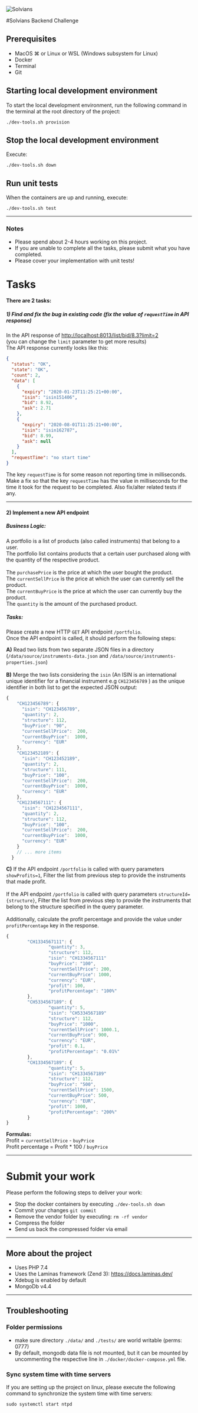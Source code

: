 ![Solvians](/doc/images/Solvians-Logo.png)

#Solvians Backend Challenge


## Prerequisites
- MacOS ⌘ or Linux or WSL (Windows subsystem for Linux)
- Docker
- Terminal
- Git


## Starting local development environment
To start the local development environment, run the following command in the terminal at the root directory of the project:
```
./dev-tools.sh provision
```

## Stop the local development environment
Execute:
```
./dev-tools.sh down
```


## Run unit tests
When the containers are up and running, execute:
```
./dev-tools.sh test
```

<hr />

### Notes
- Please spend about 2-4 hours working on this project.
- If you are unable to complete all the tasks, please submit what you have completed.
- Please cover your implementation with unit tests!

# Tasks

**There are 2 tasks:** 

##### 1) Find and fix the bug in existing code (fix the value of `requestTime` in API response)
In the API response of [http://localhost:8013/list/bid/8.3?limit=2](http://localhost:8013/list/bid/8.3?limit=2)  
(you can change the `limit` parameter to get more results)  
The API response currently looks like this:   
```json
{
  "status": "OK",
  "state": "OK",
  "count": 2,
  "data": [
    {
      "expiry": "2020-01-23T11:25:21+00:00",
      "isin": "isin151406",
      "bid": 8.92,
      "ask": 2.71
    },
    {
      "expiry": "2020-08-01T11:25:21+00:00",
      "isin": "isin162787",
      "bid": 8.99,
      "ask": null
    }
  ],
  "requestTime": "no start time"
}
```  

The key `requestTime` is for some reason not reporting time in milliseconds.  
Make a fix so that the key `requestTime` has the value in milliseconds for the time it took for the request to be completed. Also fix/alter related tests if any.

<hr />

#### 2) Implement a new API endpoint

##### Business Logic:
A portfolio is a list of products (also called instruments) that belong to a user.<br />
The portfolio list contains products that a certain user purchased along with the quantity of the respective product.<br /><br />
The `purchasePrice` is the price at which the user bought the product.<br />
The `currentSellPrice` is the price at which the user can currently sell the product.<br />
The `currentBuyPrice` is the price at which the user can currently buy the product.<br />
The `quantity` is the amount of the purchased product.

##### Tasks:

Please create a new HTTP `GET` API endpoint `/portfolio`. <br />Once the API endpoint is called, it should perform the following steps:

<b>A)</b> Read two lists from two separate JSON files in a directory (`/data/source/instruments-data.json` and `/data/source/instruments-properties.json`)<br /><br />
<b>B)</b> Merge the two lists considering the `isin` (An ISIN is an international unique identifier for a financial instrument e.g `CH123456789` ) as the unique identifier in both list to get the expected JSON output:<br />
```js
{
    "CH123456789": {
      "isin": "CH123456789",
      "quantity": 2,
      "structure": 112,
      "buyPrice": "90",
      "currentSellPrice":  200,
      "currentBuyPrice":  1000,
      "currency": "EUR"
    },
    "CH123452189": {
      "isin": "CH123452189",
      "quantity": 2,
      "structure": 111,
      "buyPrice": "100",
      "currentSellPrice":  200,
      "currentBuyPrice":  1000,
      "currency": "EUR"
    },
    "CH1234567111": {
      "isin": "CH1234567111",
      "quantity": 2,
      "structure": 112,
      "buyPrice": "100",
      "currentSellPrice":  200,
      "currentBuyPrice":  1000,
      "currency": "EUR"
    }
    // ... more items
  }

```

<b>C)</b> If the API endpoint `/portfolio` is called with query parameters `showProfits=1`, Filter the list from previous step to provide the instruments that made profit. <br /><br />
If the API endpoint `/portfolio` is called with query parameters `structureId={structure}`, Filter the list from previous step to provide the instruments that belong to the structure specified in the query parameter. <br /><br />
Additionally, calculate the profit percentage and provide the value under `profitPercentage` key in the response.<br />  

```js
{
        "CH1334567111": {
                "quantity": 3,
                "structure": 112,
                "isin": "CH1334567111"
                "buyPrice": "100",
                "currentSellPrice": 200,
                "currentBuyPrice": 1000,
                "currency": "EUR",
                "profit": 100,
                "profitPercentage": "100%"
        },
        "CH5334567189": {
                "quantity": 5,
                "isin": "CH5334567189"
                "structure": 112,
                "buyPrice": "1000",
                "currentSellPrice": 1000.1,
                "currentBuyPrice": 900,
                "currency": "EUR",
                "profit": 0.1,
                "profitPercentage": "0.01%"
        },
        "CH1334567189": {
                "quantity": 5,
                "isin": "CH1334567189"
                "structure": 112,
                "buyPrice": "500",
                "currentSellPrice": 1500,
                "currentBuyPrice": 500,
                "currency": "EUR",
                "profit": 1000,
                "profitPercentage": "200%"
        }
}
```
<b>Formulas:</b> <br />
Profit = `currentSellPrice` - `buyPrice` <br />
Profit percentage = Profit * 100 / `buyPrice`

<hr />

# Submit your work
Please perform the following steps to deliver your work:
* Stop the docker containers by executing `./dev-tools.sh down`
* Commit your changes `git commit`
* Remove the vendor folder by executing: `rm -rf vendor`
* Compress the folder
* Send us back the compressed folder via email

<hr />

## More about the project
* Uses PHP 7.4
* Uses the Laminas framework (Zend 3): https://docs.laminas.dev/
* Xdebug is enabled by default
* MongoDb v4.4

<hr />

## Troubleshooting

### Folder permissions
* make sure directory `./data/` and `./tests/` are world writable (perms: 0777)
* By default, mongodb data file is not mounted, but it can be mounted by uncommenting the respective line in `./docker/docker-compose.yml` file.

### Sync system time with time servers
If you are setting up the project on linux, please execute the following command to synchronize the system time with time servers:

```
sudo systemctl start ntpd
```
